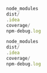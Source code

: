 ```index.js
node_modules
dist/
.idea
coverage/
npm-debug.log
```

```index.js
node_modules
dist/
.idea
coverage/
npm-debug.log
```
